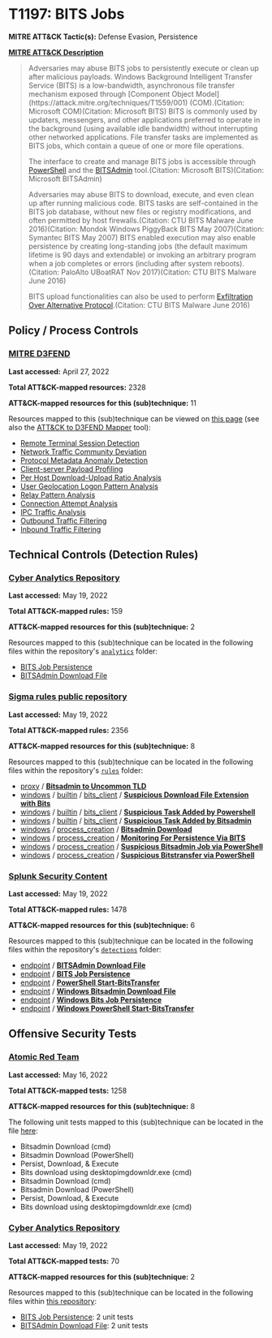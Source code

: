 # T1197: BITS Jobs
**MITRE ATT&CK Tactic(s):** Defense Evasion, Persistence

**[MITRE ATT&CK Description](https://attack.mitre.org/techniques/T1197)**
<blockquote>Adversaries may abuse BITS jobs to persistently execute or clean up after malicious payloads. Windows Background Intelligent Transfer Service (BITS) is a low-bandwidth, asynchronous file transfer mechanism exposed through [Component Object Model](https://attack.mitre.org/techniques/T1559/001) (COM).(Citation: Microsoft COM)(Citation: Microsoft BITS) BITS is commonly used by updaters, messengers, and other applications preferred to operate in the background (using available idle bandwidth) without interrupting other networked applications. File transfer tasks are implemented as BITS jobs, which contain a queue of one or more file operations.

The interface to create and manage BITS jobs is accessible through [PowerShell](https://attack.mitre.org/techniques/T1059/001) and the [BITSAdmin](https://attack.mitre.org/software/S0190) tool.(Citation: Microsoft BITS)(Citation: Microsoft BITSAdmin)

Adversaries may abuse BITS to download, execute, and even clean up after running malicious code. BITS tasks are self-contained in the BITS job database, without new files or registry modifications, and often permitted by host firewalls.(Citation: CTU BITS Malware June 2016)(Citation: Mondok Windows PiggyBack BITS May 2007)(Citation: Symantec BITS May 2007) BITS enabled execution may also enable persistence by creating long-standing jobs (the default maximum lifetime is 90 days and extendable) or invoking an arbitrary program when a job completes or errors (including after system reboots).(Citation: PaloAlto UBoatRAT Nov 2017)(Citation: CTU BITS Malware June 2016)

BITS upload functionalities can also be used to perform [Exfiltration Over Alternative Protocol](https://attack.mitre.org/techniques/T1048).(Citation: CTU BITS Malware June 2016)</blockquote>

## Policy / Process Controls
### [MITRE D3FEND](https://d3fend.mitre.org/)
**Last accessed:** April 27, 2022

**Total ATT&CK-mapped resources:** 2328

**ATT&CK-mapped resources for this (sub)technique:** 11

Resources mapped to this (sub)technique can be viewed on [this page](https://d3fend.mitre.org/) (see also the [ATT&CK to D3FEND Mapper](https://d3fend.mitre.org/tools/attack-mapper) tool):

* [Remote Terminal Session Detection](https://d3fend.mitre.org/techniques/d3f:RemoteTerminalSessionDetection)
* [Network Traffic Community Deviation](https://d3fend.mitre.org/techniques/d3f:NetworkTrafficCommunityDeviation)
* [Protocol Metadata Anomaly Detection](https://d3fend.mitre.org/techniques/d3f:ProtocolMetadataAnomalyDetection)
* [Client-server Payload Profiling](https://d3fend.mitre.org/techniques/d3f:Client-serverPayloadProfiling)
* [Per Host Download-Upload Ratio Analysis](https://d3fend.mitre.org/techniques/d3f:PerHostDownload-UploadRatioAnalysis)
* [User Geolocation Logon Pattern Analysis](https://d3fend.mitre.org/techniques/d3f:UserGeolocationLogonPatternAnalysis)
* [Relay Pattern Analysis](https://d3fend.mitre.org/techniques/d3f:RelayPatternAnalysis)
* [Connection Attempt Analysis](https://d3fend.mitre.org/techniques/d3f:ConnectionAttemptAnalysis)
* [IPC Traffic Analysis](https://d3fend.mitre.org/techniques/d3f:IPCTrafficAnalysis)
* [Outbound Traffic Filtering](https://d3fend.mitre.org/techniques/d3f:OutboundTrafficFiltering)
* [Inbound Traffic Filtering](https://d3fend.mitre.org/techniques/d3f:InboundTrafficFiltering)

## Technical Controls (Detection Rules)
### [Cyber Analytics Repository](https://car.mitre.org)
**Last accessed:** May 19, 2022

**Total ATT&CK-mapped rules:** 159

**ATT&CK-mapped resources for this (sub)technique:** 2

Resources mapped to this (sub)technique can be located in the following files within the repository's <code>[analytics](https://github.com/mitre-attack/car/blob/master/analytics)</code> folder:

* [BITS Job Persistence](https://github.com/mitre-attack/car/tree/master/analytics/CAR-2021-05-004.yaml)
* [BITSAdmin Download File](https://github.com/mitre-attack/car/tree/master/analytics/CAR-2021-05-005.yaml)

### [Sigma rules public repository](https://github.com/SigmaHQ/sigma)
**Last accessed:** May 19, 2022

**Total ATT&CK-mapped rules:** 2356

**ATT&CK-mapped resources for this (sub)technique:** 8

Resources mapped to this (sub)technique can be located in the following files within the repository's <code>[rules](https://github.com/SigmaHQ/sigma/tree/master/rules)</code> folder:

* [proxy](https://github.com/SigmaHQ/sigma/tree/master/rules/proxy/) / **[Bitsadmin to Uncommon TLD](https://github.com/SigmaHQ/sigma/blob/master/rules/proxy/proxy_ua_bitsadmin_susp_tld.yml)**
* [windows](https://github.com/SigmaHQ/sigma/tree/master/rules/windows/) / [builtin](https://github.com/SigmaHQ/sigma/tree/master/rules/windows/builtin/) / [bits_client](https://github.com/SigmaHQ/sigma/tree/master/rules/windows/builtin/bits_client/) / **[Suspicious Download File Extension with Bits](https://github.com/SigmaHQ/sigma/blob/master/rules/windows/builtin/bits_client/win_bits_client_susp_local_file.yml)**
* [windows](https://github.com/SigmaHQ/sigma/tree/master/rules/windows/) / [builtin](https://github.com/SigmaHQ/sigma/tree/master/rules/windows/builtin/) / [bits_client](https://github.com/SigmaHQ/sigma/tree/master/rules/windows/builtin/bits_client/) / **[Suspicious Task Added by Powershell](https://github.com/SigmaHQ/sigma/blob/master/rules/windows/builtin/bits_client/win_bits_client_susp_powershell_job.yml)**
* [windows](https://github.com/SigmaHQ/sigma/tree/master/rules/windows/) / [builtin](https://github.com/SigmaHQ/sigma/tree/master/rules/windows/builtin/) / [bits_client](https://github.com/SigmaHQ/sigma/tree/master/rules/windows/builtin/bits_client/) / **[Suspicious Task Added by Bitsadmin](https://github.com/SigmaHQ/sigma/blob/master/rules/windows/builtin/bits_client/win_bits_client_susp_use_bitsadmin.yml)**
* [windows](https://github.com/SigmaHQ/sigma/tree/master/rules/windows/) / [process_creation](https://github.com/SigmaHQ/sigma/tree/master/rules/windows/process_creation/) / **[Bitsadmin Download](https://github.com/SigmaHQ/sigma/blob/master/rules/windows/process_creation/proc_creation_win_bitsadmin_download.yml)**
* [windows](https://github.com/SigmaHQ/sigma/tree/master/rules/windows/) / [process_creation](https://github.com/SigmaHQ/sigma/tree/master/rules/windows/process_creation/) / **[Monitoring For Persistence Via BITS](https://github.com/SigmaHQ/sigma/blob/master/rules/windows/process_creation/proc_creation_win_monitoring_for_persistence_via_bits.yml)**
* [windows](https://github.com/SigmaHQ/sigma/tree/master/rules/windows/) / [process_creation](https://github.com/SigmaHQ/sigma/tree/master/rules/windows/process_creation/) / **[Suspicious Bitsadmin Job via PowerShell](https://github.com/SigmaHQ/sigma/blob/master/rules/windows/process_creation/proc_creation_win_powershell_bitsjob.yml)**
* [windows](https://github.com/SigmaHQ/sigma/tree/master/rules/windows/) / [process_creation](https://github.com/SigmaHQ/sigma/tree/master/rules/windows/process_creation/) / **[Suspicious Bitstransfer via PowerShell](https://github.com/SigmaHQ/sigma/blob/master/rules/windows/process_creation/proc_creation_win_susp_bitstransfer.yml)**

### [Splunk Security Content](https://github.com/splunk/security_content)
**Last accessed:** May 19, 2022

**Total ATT&CK-mapped rules:** 1478

**ATT&CK-mapped resources for this (sub)technique:** 6

Resources mapped to this (sub)technique can be located in the following files within the repository's <code>[detections](https://github.com/splunk/security_content/tree/develop/detections)</code> folder:

* [endpoint](https://github.com/splunk/security_content/tree/develop/detections/endpoint/) / **[BITSAdmin Download File](https://github.com/splunk/security_content/blob/develop/detections/endpoint/bitsadmin_download_file.yml)**
* [endpoint](https://github.com/splunk/security_content/tree/develop/detections/endpoint/) / **[BITS Job Persistence](https://github.com/splunk/security_content/blob/develop/detections/endpoint/bits_job_persistence.yml)**
* [endpoint](https://github.com/splunk/security_content/tree/develop/detections/endpoint/) / **[PowerShell Start-BitsTransfer](https://github.com/splunk/security_content/blob/develop/detections/endpoint/powershell_start_bitstransfer.yml)**
* [endpoint](https://github.com/splunk/security_content/tree/develop/detections/endpoint/) / **[Windows Bitsadmin Download File](https://github.com/splunk/security_content/blob/develop/detections/endpoint/ssa___windows_bitsadmin_download_file.yml)**
* [endpoint](https://github.com/splunk/security_content/tree/develop/detections/endpoint/) / **[Windows Bits Job Persistence](https://github.com/splunk/security_content/blob/develop/detections/endpoint/ssa___windows_bits_job_persistence.yml)**
* [endpoint](https://github.com/splunk/security_content/tree/develop/detections/endpoint/) / **[Windows PowerShell Start-BitsTransfer](https://github.com/splunk/security_content/blob/develop/detections/endpoint/ssa___windows_powershell_start_bitstransfer.yml)**


## Offensive Security Tests
### [Atomic Red Team](https://github.com/redcanaryco/atomic-red-team)
**Last accessed:** May 16, 2022

**Total ATT&CK-mapped tests:** 1258

**ATT&CK-mapped resources for this (sub)technique:** 8

The following unit tests mapped to this (sub)technique can be located in the file [here](https://github.com/redcanaryco/atomic-red-team/tree/master/atomics/T1197/T1197.yaml):

* Bitsadmin Download (cmd)
* Bitsadmin Download (PowerShell)
* Persist, Download, & Execute
* Bits download using desktopimgdownldr.exe (cmd)
* Bitsadmin Download (cmd)
* Bitsadmin Download (PowerShell)
* Persist, Download, & Execute
* Bits download using desktopimgdownldr.exe (cmd)

### [Cyber Analytics Repository](https://car.mitre.org)
**Last accessed:** May 19, 2022

**Total ATT&CK-mapped tests:** 70

**ATT&CK-mapped resources for this (sub)technique:** 2

Resources mapped to this (sub)technique can be located in the following files within [this repository](https://github.com/mitre-attack/car/blob/master/analytics):

* [BITS Job Persistence](https://github.com/mitre-attack/car/tree/master/analytics/CAR-2021-05-004.yaml): 2 unit tests
* [BITSAdmin Download File](https://github.com/mitre-attack/car/tree/master/analytics/CAR-2021-05-005.yaml): 2 unit tests

